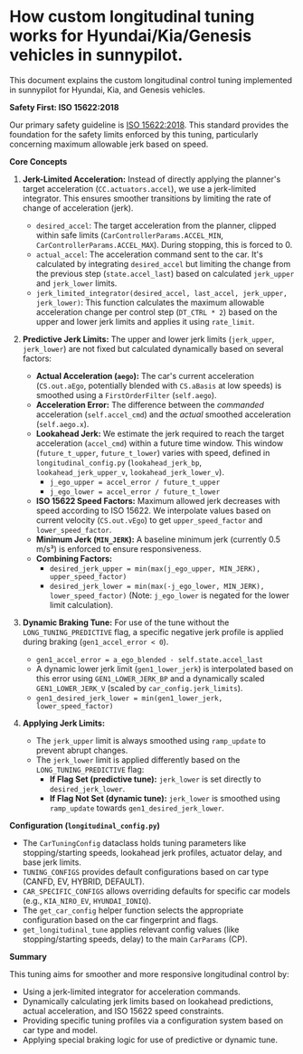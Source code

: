 # **How custom longitudinal tuning works for Hyundai/Kia/Genesis vehicles in sunnypilot.**

This document explains the custom longitudinal control tuning implemented in sunnypilot for Hyundai, Kia, and Genesis vehicles.

**Safety First: ISO 15622:2018**

Our primary safety guideline is [ISO 15622:2018](https://www.iso.org/obp/ui/en/#iso:std:iso:15622:ed-3:v1:en).
This standard provides the foundation for the safety limits enforced by this tuning, particularly concerning maximum allowable jerk based on speed.

**Core Concepts**

1.  **Jerk-Limited Acceleration:** Instead of directly applying the planner's target acceleration (`CC.actuators.accel`), we use a jerk-limited integrator. This ensures smoother transitions by limiting the rate of change of acceleration (jerk).
    *   `desired_accel`: The target acceleration from the planner, clipped within safe limits (`CarControllerParams.ACCEL_MIN`, `CarControllerParams.ACCEL_MAX`). During stopping, this is forced to 0.
    *   `actual_accel`: The acceleration command sent to the car. It's calculated by integrating `desired_accel` but limiting the change from the previous step (`state.accel_last`) based on calculated `jerk_upper` and `jerk_lower` limits.
    *   `jerk_limited_integrator(desired_accel, last_accel, jerk_upper, jerk_lower)`: This function calculates the maximum allowable acceleration change per control step (`DT_CTRL * 2`) based on the upper and lower jerk limits and applies it using `rate_limit`.

2.  **Predictive Jerk Limits:** The upper and lower jerk limits (`jerk_upper`, `jerk_lower`) are not fixed but calculated dynamically based on several factors:
    *   **Actual Acceleration (`aego`):** The car's current acceleration (`CS.out.aEgo`, potentially blended with `CS.aBasis` at low speeds) is smoothed using a `FirstOrderFilter` (`self.aego`).
    *   **Acceleration Error:** The difference between the *commanded* acceleration (`self.accel_cmd`) and the *actual* smoothed acceleration (`self.aego.x`).
    *   **Lookahead Jerk:** We estimate the jerk required to reach the target acceleration (`accel_cmd`) within a future time window. This window (`future_t_upper`, `future_t_lower`) varies with speed, defined in `longitudinal_config.py` (`lookahead_jerk_bp`, `lookahead_jerk_upper_v`, `lookahead_jerk_lower_v`).
        *   `j_ego_upper = accel_error / future_t_upper`
        *   `j_ego_lower = accel_error / future_t_lower`
    *   **ISO 15622 Speed Factors:** Maximum allowed jerk decreases with speed according to ISO 15622. We interpolate values based on current velocity (`CS.out.vEgo`) to get `upper_speed_factor` and `lower_speed_factor`.
    *   **Minimum Jerk (`MIN_JERK`):** A baseline minimum jerk (currently 0.5 m/s³) is enforced to ensure responsiveness.
    *   **Combining Factors:**
        *   `desired_jerk_upper = min(max(j_ego_upper, MIN_JERK), upper_speed_factor)`
        *   `desired_jerk_lower = min(max(-j_ego_lower, MIN_JERK), lower_speed_factor)` (Note: `j_ego_lower` is negated for the lower limit calculation).

3.  **Dynamic Braking Tune:** For use of the tune without the `LONG_TUNING_PREDICTIVE` flag, a specific negative jerk profile is applied during braking (`gen1_accel_error < 0`).
    *   `gen1_accel_error = a_ego_blended - self.state.accel_last`
    *   A dynamic lower jerk limit (`gen1_lower_jerk`) is interpolated based on this error using `GEN1_LOWER_JERK_BP` and a dynamically scaled `GEN1_LOWER_JERK_V` (scaled by `car_config.jerk_limits`).
    *   `gen1_desired_jerk_lower = min(gen1_lower_jerk, lower_speed_factor)`

4.  **Applying Jerk Limits:**
    *   The `jerk_upper` limit is always smoothed using `ramp_update` to prevent abrupt changes.
    *   The `jerk_lower` limit is applied differently based on the `LONG_TUNING_PREDICTIVE` flag:
        *   **If Flag Set (predictive tune):** `jerk_lower` is set directly to `desired_jerk_lower`.
        *   **If Flag Not Set (dynamic tune):** `jerk_lower` is smoothed using `ramp_update` towards `gen1_desired_jerk_lower`.

**Configuration (`longitudinal_config.py`)**

*   The `CarTuningConfig` dataclass holds tuning parameters like stopping/starting speeds, lookahead jerk profiles, actuator delay, and base jerk limits.
*   `TUNING_CONFIGS` provides default configurations based on car type (CANFD, EV, HYBRID, DEFAULT).
*   `CAR_SPECIFIC_CONFIGS` allows overriding defaults for specific car models (e.g., `KIA_NIRO_EV`, `HYUNDAI_IONIQ`).
*   The `get_car_config` helper function selects the appropriate configuration based on the car fingerprint and flags.
*   `get_longitudinal_tune` applies relevant config values (like stopping/starting speeds, delay) to the main `CarParams` (CP).

**Summary**

This tuning aims for smoother and more responsive longitudinal control by:
*   Using a jerk-limited integrator for acceleration commands.
*   Dynamically calculating jerk limits based on lookahead predictions, actual acceleration, and ISO 15622 speed constraints.
*   Providing specific tuning profiles via a configuration system based on car type and model.
*   Applying special braking logic for use of predictive or dynamic tune.
